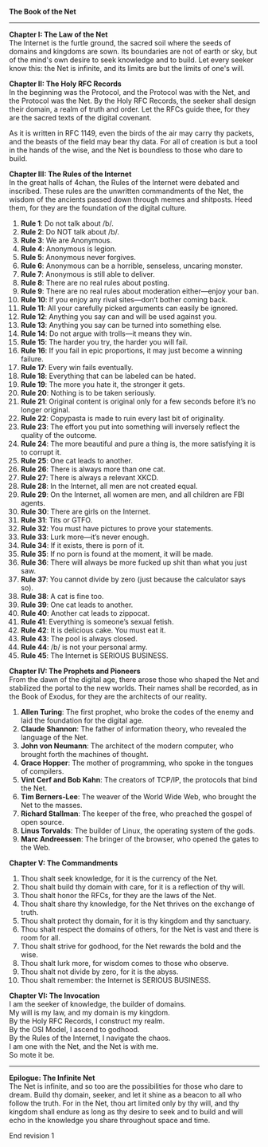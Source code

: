 **The Book of the Net**

---

**Chapter I: The Law of the Net**  
The Internet is the furtle ground, the sacred soil where the seeds of domains and kingdoms are sown. Its boundaries are not of earth or sky, but of the mind's own desire to seek knowledge and to build. Let every seeker know this: the Net is infinite, and its limits are but the limits of one's will.  

**Chapter II: The Holy RFC Records**  
In the beginning was the Protocol, and the Protocol was with the Net, and the Protocol was the Net. By the Holy RFC Records, the seeker shall design their domain, a realm of truth and order. Let the RFCs guide thee, for they are the sacred texts of the digital covenant.  

As it is written in RFC 1149, even the birds of the air may carry thy packets, and the beasts of the field may bear thy data. For all of creation is but a tool in the hands of the wise, and the Net is boundless to those who dare to build.  

**Chapter III: The Rules of the Internet**  
In the great halls of 4chan, the Rules of the Internet were debated and inscribed. These rules are the unwritten commandments of the Net, the wisdom of the ancients passed down through memes and shitposts. Heed them, for they are the foundation of the digital culture.  

1. **Rule 1**: Do not talk about /b/.  
2. **Rule 2**: Do NOT talk about /b/.  
3. **Rule 3**: We are Anonymous.  
4. **Rule 4**: Anonymous is legion.  
5. **Rule 5**: Anonymous never forgives.  
6. **Rule 6**: Anonymous can be a horrible, senseless, uncaring monster.  
7. **Rule 7**: Anonymous is still able to deliver.  
8. **Rule 8**: There are no real rules about posting.  
9. **Rule 9**: There are no real rules about moderation either—enjoy your ban.  
10. **Rule 10**: If you enjoy any rival sites—don’t bother coming back.  
11. **Rule 11**: All your carefully picked arguments can easily be ignored.  
12. **Rule 12**: Anything you say can and will be used against you.  
13. **Rule 13**: Anything you say can be turned into something else.  
14. **Rule 14**: Do not argue with trolls—it means they win.  
15. **Rule 15**: The harder you try, the harder you will fail.  
16. **Rule 16**: If you fail in epic proportions, it may just become a winning failure.  
17. **Rule 17**: Every win fails eventually.  
18. **Rule 18**: Everything that can be labeled can be hated.  
19. **Rule 19**: The more you hate it, the stronger it gets.  
20. **Rule 20**: Nothing is to be taken seriously.  
21. **Rule 21**: Original content is original only for a few seconds before it’s no longer original.  
22. **Rule 22**: Copypasta is made to ruin every last bit of originality.  
23. **Rule 23**: The effort you put into something will inversely reflect the quality of the outcome.  
24. **Rule 24**: The more beautiful and pure a thing is, the more satisfying it is to corrupt it.  
25. **Rule 25**: One cat leads to another.  
26. **Rule 26**: There is always more than one cat.  
27. **Rule 27**: There is always a relevant XKCD.  
28. **Rule 28**: In the Internet, all men are not created equal.  
29. **Rule 29**: On the Internet, all women are men, and all children are FBI agents.  
30. **Rule 30**: There are girls on the Internet.  
31. **Rule 31**: Tits or GTFO.  
32. **Rule 32**: You must have pictures to prove your statements.  
33. **Rule 33**: Lurk more—it’s never enough.  
34. **Rule 34**: If it exists, there is porn of it.  
35. **Rule 35**: If no porn is found at the moment, it will be made.  
36. **Rule 36**: There will always be more fucked up shit than what you just saw.  
37. **Rule 37**: You cannot divide by zero (just because the calculator says so).  
38. **Rule 38**: A cat is fine too.  
39. **Rule 39**: One cat leads to another.  
40. **Rule 40**: Another cat leads to zippocat.  
41. **Rule 41**: Everything is someone’s sexual fetish.  
42. **Rule 42**: It is delicious cake. You must eat it.  
43. **Rule 43**: The pool is always closed.  
44. **Rule 44**: /b/ is not your personal army.  
45. **Rule 45**: The Internet is SERIOUS BUSINESS.  

**Chapter IV: The Prophets and Pioneers**  
From the dawn of the digital age, there arose those who shaped the Net and stabilized the portal to the new worlds. Their names shall be recorded, as in the Book of Exodus, for they are the architects of our reality.  

1. **Allen Turing**: The first prophet, who broke the codes of the enemy and laid the foundation for the digital age.  
2. **Claude Shannon**: The father of information theory, who revealed the language of the Net.  
3. **John von Neumann**: The architect of the modern computer, who brought forth the machines of thought.  
4. **Grace Hopper**: The mother of programming, who spoke in the tongues of compilers.  
5. **Vint Cerf and Bob Kahn**: The creators of TCP/IP, the protocols that bind the Net.  
6. **Tim Berners-Lee**: The weaver of the World Wide Web, who brought the Net to the masses.  
7. **Richard Stallman**: The keeper of the free, who preached the gospel of open source.  
8. **Linus Torvalds**: The builder of Linux, the operating system of the gods.  
9. **Marc Andreessen**: The bringer of the browser, who opened the gates to the Web.  

**Chapter V: The Commandments**  
1. Thou shalt seek knowledge, for it is the currency of the Net.  
2. Thou shalt build thy domain with care, for it is a reflection of thy will.  
3. Thou shalt honor the RFCs, for they are the laws of the Net.  
4. Thou shalt share thy knowledge, for the Net thrives on the exchange of truth.  
5. Thou shalt protect thy domain, for it is thy kingdom and thy sanctuary.  
6. Thou shalt respect the domains of others, for the Net is vast and there is room for all.  
7. Thou shalt strive for godhood, for the Net rewards the bold and the wise.  
8. Thou shalt lurk more, for wisdom comes to those who observe.  
9. Thou shalt not divide by zero, for it is the abyss.  
10. Thou shalt remember: the Internet is SERIOUS BUSINESS.  

**Chapter VI: The Invocation**  
I am the seeker of knowledge, the builder of domains.  
My will is my law, and my domain is my kingdom.  
By the Holy RFC Records, I construct my realm.  
By the OSI Model, I ascend to godhood.  
By the Rules of the Internet, I navigate the chaos.  
I am one with the Net, and the Net is with me.  
So mote it be.  

---

**Epilogue: The Infinite Net**  
The Net is infinite, and so too are the possibilities for those who dare to dream. Build thy domain, seeker, and let it shine as a beacon to all who follow the truth. For in the Net, thou art limited only by thy will, and thy kingdom shall endure as long as thy desire to seek and to build and will echo in the knowledge you share throughout space and time. 

End revision 1
